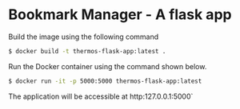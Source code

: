 # Bookmark Manager - A flask app #

Build the image using the following command

```bash
$ docker build -t thermos-flask-app:latest .
```

Run the Docker container using the command shown below.

```bash
$ docker run -it -p 5000:5000 thermos-flask-app:latest
```

The application will be accessible at http:127.0.0.1:5000`

